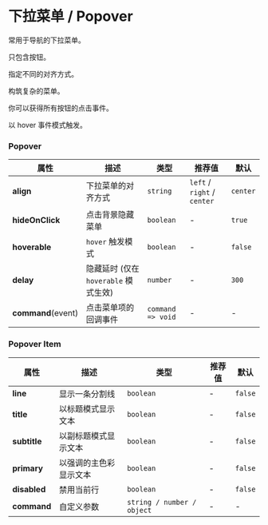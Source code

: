 # 下拉菜单 / Popover

常用于导航的下拉菜单。

<ex-code name="ex-popover-basic">

只包含按钮。

</ex-code>

<ex-code name="ex-popover-align">

指定不同的对齐方式。

</ex-code>

<ex-code name="ex-popover-split">

构筑复杂的菜单。

</ex-code>

<ex-code name="ex-popover-command">

你可以获得所有按钮的点击事件。

</ex-code>

<ex-code name="ex-popover-hoverable">

以 <g-code>hover</g-code> 事件模式触发。

</ex-code>

<ex-footer>

<h3>Popover</h3>

| 属性               | 描述                                 | 类型              | 推荐值                      | 默认     |
| ------------------ | ------------------------------------ | ----------------- | --------------------------- | -------- |
| **align**          | 下拉菜单的对齐方式                   | `string`          | `left` / `right` / `center` | `center` |
| **hideOnClick**    | 点击背景隐藏菜单                     | `boolean`         | -                           | `true`   |
| **hoverable**      | `hover` 触发模式                     | `boolean`         | -                           | `false`  |
| **delay**          | 隐藏延时 (仅在 `hoverable` 模式生效) | `number`          | -                           | `300`    |
| **command**(event) | 点击菜单项的回调事件                 | `command => void` | -                           | -        |

<h3>Popover Item</h3>

| 属性         | 描述                   | 类型                       | 推荐值 | 默认    |
| ------------ | ---------------------- | -------------------------- | ------ | ------- |
| **line**     | 显示一条分割线         | `boolean`                  | -      | `false` |
| **title**    | 以标题模式显示文本     | `boolean`                  | -      | `false` |
| **subtitle** | 以副标题模式显示文本   | `boolean`                  | -      | `false` |
| **primary**  | 以强调的主色彩显示文本 | `boolean`                  | -      | `false` |
| **disabled** | 禁用当前行             | `boolean`                  | -      | `false` |
| **command**  | 自定义参数             | `string / number / object` | -      | -       |

</ex-footer>
